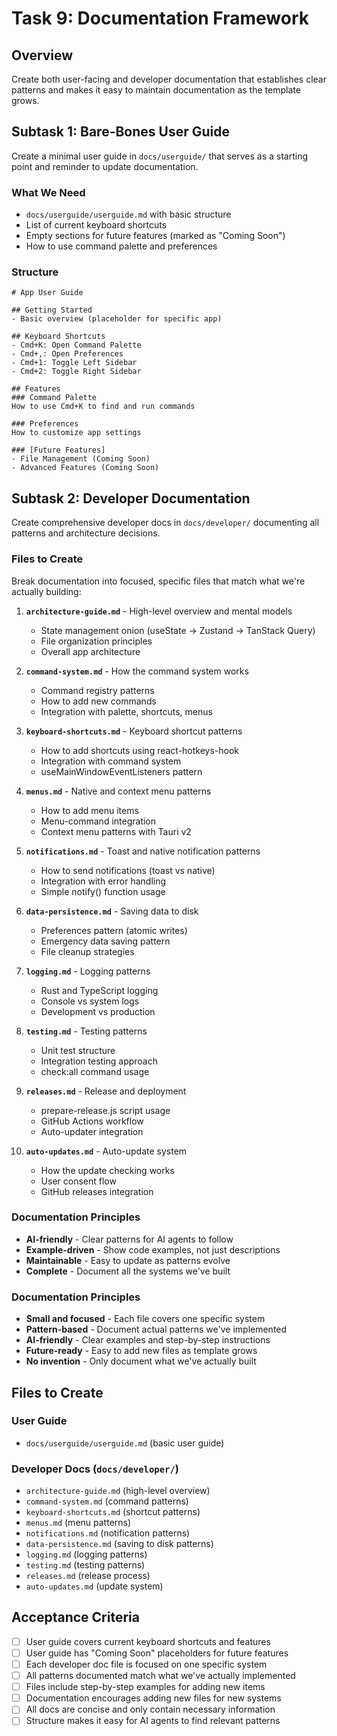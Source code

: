 # Task 9: Documentation Framework

## Overview

Create both user-facing and developer documentation that establishes clear patterns and makes it easy to maintain documentation as the template grows.

## Subtask 1: Bare-Bones User Guide

Create a minimal user guide in `docs/userguide/` that serves as a starting point and reminder to update documentation.

### What We Need

- `docs/userguide/userguide.md` with basic structure
- List of current keyboard shortcuts
- Empty sections for future features (marked as "Coming Soon")
- How to use command palette and preferences

### Structure

```
# App User Guide

## Getting Started
- Basic overview (placeholder for specific app)

## Keyboard Shortcuts
- Cmd+K: Open Command Palette
- Cmd+,: Open Preferences
- Cmd+1: Toggle Left Sidebar
- Cmd+2: Toggle Right Sidebar

## Features
### Command Palette
How to use Cmd+K to find and run commands

### Preferences
How to customize app settings

### [Future Features]
- File Management (Coming Soon)
- Advanced Features (Coming Soon)
```

## Subtask 2: Developer Documentation

Create comprehensive developer docs in `docs/developer/` documenting all patterns and architecture decisions.

### Files to Create

Break documentation into focused, specific files that match what we're actually building:

1. **`architecture-guide.md`** - High-level overview and mental models
   - State management onion (useState → Zustand → TanStack Query)
   - File organization principles
   - Overall app architecture

2. **`command-system.md`** - How the command system works
   - Command registry patterns
   - How to add new commands
   - Integration with palette, shortcuts, menus

3. **`keyboard-shortcuts.md`** - Keyboard shortcut patterns
   - How to add shortcuts using react-hotkeys-hook
   - Integration with command system
   - useMainWindowEventListeners pattern

4. **`menus.md`** - Native and context menu patterns
   - How to add menu items
   - Menu-command integration
   - Context menu patterns with Tauri v2

5. **`notifications.md`** - Toast and native notification patterns
   - How to send notifications (toast vs native)
   - Integration with error handling
   - Simple notify() function usage

6. **`data-persistence.md`** - Saving data to disk
   - Preferences pattern (atomic writes)
   - Emergency data saving pattern
   - File cleanup strategies

7. **`logging.md`** - Logging patterns
   - Rust and TypeScript logging
   - Console vs system logs
   - Development vs production

8. **`testing.md`** - Testing patterns
   - Unit test structure
   - Integration testing approach
   - check:all command usage

9. **`releases.md`** - Release and deployment
   - prepare-release.js script usage
   - GitHub Actions workflow
   - Auto-updater integration

10. **`auto-updates.md`** - Auto-update system
    - How the update checking works
    - User consent flow
    - GitHub releases integration

### Documentation Principles

- **AI-friendly** - Clear patterns for AI agents to follow
- **Example-driven** - Show code examples, not just descriptions
- **Maintainable** - Easy to update as patterns evolve
- **Complete** - Document all the systems we've built

### Documentation Principles

- **Small and focused** - Each file covers one specific system
- **Pattern-based** - Document actual patterns we've implemented
- **AI-friendly** - Clear examples and step-by-step instructions
- **Future-ready** - Easy to add new files as template grows
- **No invention** - Only document what we've actually built

## Files to Create

### User Guide

- `docs/userguide/userguide.md` (basic user guide)

### Developer Docs (`docs/developer/`)

- `architecture-guide.md` (high-level overview)
- `command-system.md` (command patterns)
- `keyboard-shortcuts.md` (shortcut patterns)
- `menus.md` (menu patterns)
- `notifications.md` (notification patterns)
- `data-persistence.md` (saving to disk patterns)
- `logging.md` (logging patterns)
- `testing.md` (testing patterns)
- `releases.md` (release process)
- `auto-updates.md` (update system)

## Acceptance Criteria

- [ ] User guide covers current keyboard shortcuts and features
- [ ] User guide has "Coming Soon" placeholders for future features
- [ ] Each developer doc file is focused on one specific system
- [ ] All patterns documented match what we've actually implemented
- [ ] Files include step-by-step examples for adding new items
- [ ] Documentation encourages adding new files for new systems
- [ ] All docs are concise and only contain necessary information
- [ ] Structure makes it easy for AI agents to find relevant patterns
